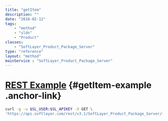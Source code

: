 ```yaml
---
title: "getItem"
description: ""
date: "2018-02-12"
tags:
    - "method"
    - "sldn"
    - "Product"
classes:
    - "SoftLayer_Product_Package_Server"
type: "reference"
layout: "method"
mainService : "SoftLayer_Product_Package_Server"
---
```


# [REST Example](#getItem-example) <a href="/article/rest/"><i class="fas fa-question"></i></a> {#getItem-example .anchor-link} 
```bash
curl -g -u $SL_USER:$SL_APIKEY -X GET \
'https://api.softlayer.com/rest/v3.1/SoftLayer_Product_Package_Server/{SoftLayer_Product_Package_ServerID}/getItem'
```
